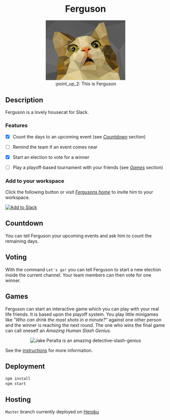 <h1 align="center">Ferguson</h1>

<p align="center">
  <img width="250" src="public/images/low_poly_cat.jpg"><br>
  :point_up_2: This is Ferguson
</p>

## Description
Ferguson is a lovely housecat for Slack.

### Features
- [x] Count the days to an upcoming event (see *[Countdown](#Countdown)* section)
- [ ] Remind the team if an event comes near
- [x] Start an election to vote for a winner
- [ ] Play a playoff-based tournament with your friends (see *[Games](#games)* section)


### Add to your workspace
Click the following button or visit *[Fergusons home](https://ferguson-bot.herokuapp.com)* 
to invite him to your workspace.

<a href="https://ferguson-bot.herokuapp.com/login">
  <img alt="Add to Slack" 
       height="40" width="139" 
       src="https://platform.slack-edge.com/img/add_to_slack.png"
       srcset="https://platform.slack-edge.com/img/add_to_slack.png 1x, https://platform.slack-edge.com/img/add_to_slack@2x.png 2x">
</a>

## Countdown

You can tell Ferguson your upcoming events and ask him to count the remaining days.

## Voting

With the command `Let's go!` you can tell Ferguson to start a new election inside the current channel. Your team members can then vote for one winner.

## Games

Ferguson can start an interactive game which you can play with your real life friends.
It is based upon the playoff system.
You play little minigames like *"Who can drink the most shots in a minute?"* against one other person and the winner is reaching the next round.
The one who wins the final game can call oneself an *Amazing Human Slash Genius*.

<p align="center">
    <img src="public/images/human_slash_genius.gif" alt="Jake Peralta is an amazing detective-slash-genius">
</p>

See the [instructions](docs/games.md) for more information.


## Deployment
```
npm install
npm start
```

## Hosting
`Master` branch currently deployed on [Heroku](https://ferguson-bot.herokuapp.com)
